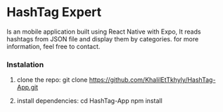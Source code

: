 # HashTag Expert

Is an mobile application built using React Native with Expo, It reads hashtags from JSON file and display them by categories. for more information, feel free to contact.

### Instalation
1) clone the repo:
    git clone https://github.com/KhalilEtTkhyly/HashTag-App.git

2) install dependencies:
    cd HashTag-App
    npm install